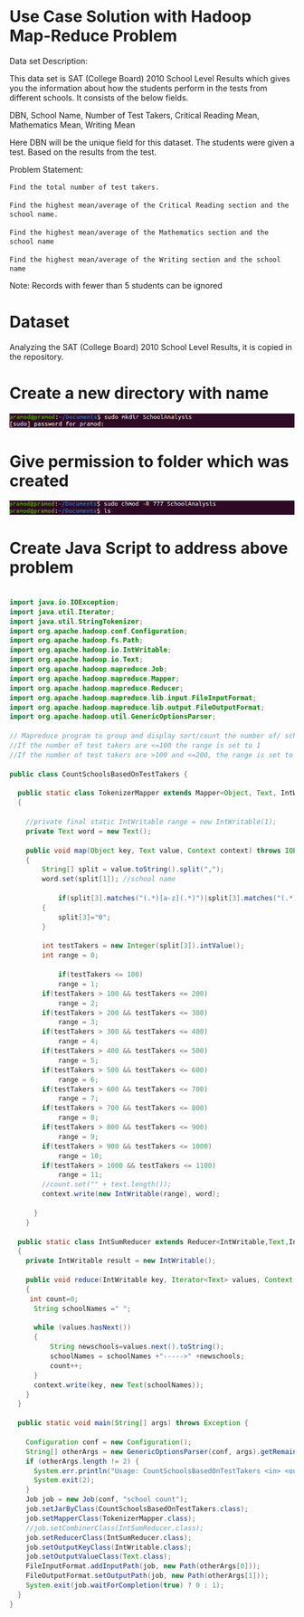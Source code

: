 # Use Case Solution with Hadoop Map-Reduce Problem
Data set Description:

This data set is SAT (College Board) 2010 School Level Results which gives you the information about how the students perform in the tests from different schools.  It consists of the below fields.

DBN, School Name, Number of Test Takers, Critical Reading Mean, Mathematics Mean, Writing Mean

Here DBN will be the unique field for this dataset. The students were given a test. Based on the results from the test.

Problem Statement:

    Find the total number of test takers.

    Find the highest mean/average of the Critical Reading section and the school name.

    Find the highest mean/average of the Mathematics section and the school name

    Find the highest mean/average of the Writing section and the school name

 Note: Records with fewer than 5 students can be ignored
 
 
 # Dataset 
 Analyzing the SAT (College Board) 2010 School Level Results, it is copied in the repository.
 
 # Create a new directory with name 
 ![](https://github.com/Pramodgopinathan/hadoopProblem/blob/main/CreatingDirectory.png)
 
 # Give permission to folder which was created
 ![](https://github.com/Pramodgopinathan/hadoopProblem/blob/main/Permission.png)
 
 # Create Java Script to address above problem
 
 
```java
 
import java.io.IOException;
import java.util.Iterator;
import java.util.StringTokenizer;
import org.apache.hadoop.conf.Configuration;
import org.apache.hadoop.fs.Path;
import org.apache.hadoop.io.IntWritable;
import org.apache.hadoop.io.Text;
import org.apache.hadoop.mapreduce.Job;
import org.apache.hadoop.mapreduce.Mapper;
import org.apache.hadoop.mapreduce.Reducer;
import org.apache.hadoop.mapreduce.lib.input.FileInputFormat;
import org.apache.hadoop.mapreduce.lib.output.FileOutputFormat;
import org.apache.hadoop.util.GenericOptionsParser;
 
// Mapreduce program to group and display sort/count the number of/ schools based on the number of test takers.
//If the number of test takers are <=100 the range is set to 1
//If the number of test takers are >100 and <=200, the range is set to 2 so forth etc.
 
public class CountSchoolsBasedOnTestTakers {
 
  public static class TokenizerMapper extends Mapper<Object, Text, IntWritable, Text>
  {
    
    //private final static IntWritable range = new IntWritable(1);
    private Text word = new Text();
      
    public void map(Object key, Text value, Context context) throws IOException, InterruptedException 
    {
        String[] split = value.toString().split(",");
    	word.set(split[1]); //school name
         
    	    if(split[3].matches("(.*)[a-z](.*)")|split[3].matches("(.*)[A-Z](.*)"))
		{
			split[3]="0";
		}
   
    	int testTakers = new Integer(split[3]).intValue();
    	int range = 0;
    	
        	if(testTakers <= 100)
			range = 1;
		if(testTakers > 100 && testTakers <= 200)
			range = 2;
		if(testTakers > 200 && testTakers <= 300)
			range = 3;
		if(testTakers > 300 && testTakers <= 400)
			range = 4;
		if(testTakers > 400 && testTakers <= 500)
			range = 5;
		if(testTakers > 500 && testTakers <= 600)
			range = 6;
		if(testTakers > 600 && testTakers <= 700)
			range = 7;
		if(testTakers > 700 && testTakers <= 800)
			range = 8;
		if(testTakers > 800 && testTakers <= 900)
			range = 9;
		if(testTakers > 900 && testTakers <= 1000)
			range = 10;
		if(testTakers > 1000 && testTakers <= 1100)
			range = 11;
		//count.set("" + text.length());
        context.write(new IntWritable(range), word);
 
      }
    }
  
  public static class IntSumReducer extends Reducer<IntWritable,Text,IntWritable, Text> 
  {
    private IntWritable result = new IntWritable();
    
    public void reduce(IntWritable key, Iterator<Text> values, Context context) throws IOException, InterruptedException 
    {      
     int count=0;
      String schoolNames =" ";
      
      while (values.hasNext()) 
      {
    	  String newschools=values.next().toString();
          schoolNames = schoolNames +"----->" +newschools;
          count++;
      }
      context.write(key, new Text(schoolNames));
    }
  }
 
  public static void main(String[] args) throws Exception {
	  
    Configuration conf = new Configuration();
    String[] otherArgs = new GenericOptionsParser(conf, args).getRemainingArgs();
    if (otherArgs.length != 2) {
      System.err.println("Usage: CountSchoolsBasedOnTestTakers <in> <out>");
      System.exit(2);
    }
    Job job = new Job(conf, "school count");
    job.setJarByClass(CountSchoolsBasedOnTestTakers.class);
    job.setMapperClass(TokenizerMapper.class);
    //job.setCombinerClass(IntSumReducer.class);
    job.setReducerClass(IntSumReducer.class);
    job.setOutputKeyClass(IntWritable.class);
    job.setOutputValueClass(Text.class);
    FileInputFormat.addInputPath(job, new Path(otherArgs[0]));
    FileOutputFormat.setOutputPath(job, new Path(otherArgs[1]));
    System.exit(job.waitForCompletion(true) ? 0 : 1);
  }
}

```
